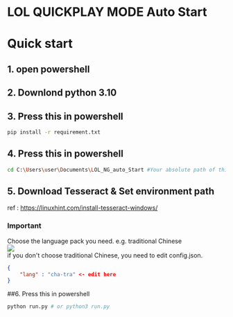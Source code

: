 # LOL QUICKPLAY MODE Auto Start
# Quick start
## 1. open powershell
## 2. Downlond python 3.10
## 3. Press this in powershell
```bash
pip install -r requirement.txt
```
## 4. Press this in powershell
```bash
cd C:\Users\user\Documents\LOL_NG_auto_Start #Your absolute path of this folder
```
## 5. Download Tesseract & Set environment path  
ref : https://linuxhint.com/install-tesseract-windows/  
### Important
Choose the language pack you need. e.g. traditional Chinese  
![](https://github.com/MKE0108/LOL_NG_auto_Start/blob/main/readme/image1.jpg)  
if you don't choose traditional Chinese, you need to edit config.json.
```json
{
    "lang" : "cha-tra" <- edit here
}
```

##6. Press this in powershell
```bash
python run.py # or python3 run.py
```
